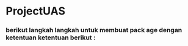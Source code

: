 # ProjectUAS
### berikut langkah langkah untuk membuat pack age dengan ketentuan ketentuan berikut :
